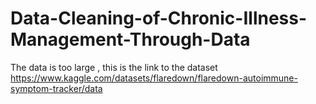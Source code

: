 # Data-Cleaning-of-Chronic-Illness-Management-Through-Data

The data is too large , this is the link to the dataset
https://www.kaggle.com/datasets/flaredown/flaredown-autoimmune-symptom-tracker/data
